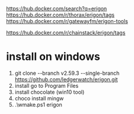 https://hub.docker.com/search?q=erigon
https://hub.docker.com/r/thorax/erigon/tags
https://hub.docker.com/r/gatewayfm/erigon-tools

https://hub.docker.com/r/chainstack/erigon/tags

# install on windows

1) git clone --branch v2.59.3 --single-branch https://github.com/ledgerwatch/erigon.git
2) install go to Program Files
3) install chocolate (win10 tool)
4) choco install mingw
5) .\wmake.ps1 erigon
